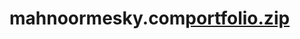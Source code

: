 # mahnoormesky.com[portfolio.zip](https://github.com/Mahnoormesky/mahnoormesky.com/files/7919960/portfolio.zip)
